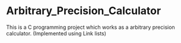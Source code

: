 # Arbitrary_Precision_Calculator
This is a C programming project which works as a arbitrary precision calculator. (Implemented using Link lists)
